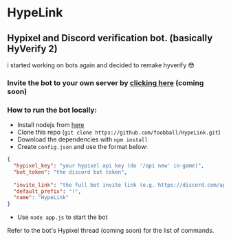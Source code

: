 # HypeLink
Hypixel and Discord verification bot. (basically HyVerify 2)
---
i started working on bots again and decided to remake hyverify 😳

### Invite the bot to your own server by [clicking here](https://bonk.ml/invite) (coming soon)

### How to run the bot locally:

- Install nodejs from [here](https://nodejs.org/en/)
- Clone this repo (`git clone https://github.com/foobball/HypeLink.git`)
- Download the dependencies with `npm install`
- Create `config.json` and use the format below:
```json
{
  "hypixel_key": "your hypixel api key (do '/api new' in-game)",
  "bot_token": "the discord bot token",
  
  "invite_link": "the full bot invite link (e.g. https://discord.com/api/oauth2/authorize?client_id=478330652119400451&permissions=8&scope=bot)",
  "default_prefix": "!",
  "name": "HypeLink"
}
```
- Use `node app.js` to start the bot

Refer to the bot's Hypixel thread (coming soon) for the list of commands.
